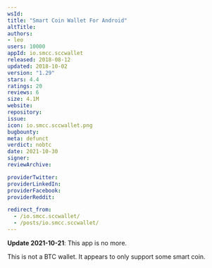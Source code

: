 ```yaml
---
wsId: 
title: "Smart Coin Wallet For Android"
altTitle: 
authors:
- leo
users: 10000
appId: io.smcc.sccwallet
released: 2018-08-12
updated: 2018-10-02
version: "1.29"
stars: 4.4
ratings: 20
reviews: 6
size: 4.1M
website: 
repository: 
issue: 
icon: io.smcc.sccwallet.png
bugbounty: 
meta: defunct
verdict: nobtc
date: 2021-10-30
signer: 
reviewArchive:

providerTwitter: 
providerLinkedIn: 
providerFacebook: 
providerReddit: 

redirect_from:
  - /io.smcc.sccwallet/
  - /posts/io.smcc.sccwallet/
---
```


**Update 2021-10-21**: This app is no more.

This is not a BTC wallet. It appears to only support some smart coin.
